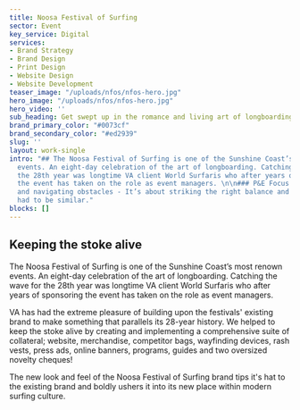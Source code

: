 ```yaml
---
title: Noosa Festival of Surfing
sector: Event
key_service: Digital
services:
- Brand Strategy
- Brand Design
- Print Design
- Website Design
- Website Development
teaser_image: "/uploads/nfos/nfos-hero.jpg"
hero_image: "/uploads/nfos/nfos-hero.jpg"
hero_video: ''
sub_heading: Get swept up in the romance and living art of longboarding.
brand_primary_color: "#0073cf"
brand_secondary_color: "#ed2939"
slug: ''
layout: work-single
intro: "## The Noosa Festival of Surfing is one of the Sunshine Coast’s most renown
  events. An eight-day celebration of the art of longboarding. Catching the wave for
  the 28th year was longtime VA client World Surfaris who after years of sponsoring
  the event has taken on the role as event managers. \n\n### P&E Focus on results
  and navigating obstacles - It’s about striking the right balance and so our approach
  had to be similar."
blocks: []
---
```

## **Keeping the stoke alive**

The Noosa Festival of Surfing is one of the Sunshine Coast’s most renown events. An eight-day celebration of the art of longboarding. Catching the wave for the 28th year was longtime VA client World Surfaris who after years of sponsoring the event has taken on the role as event managers.

VA has had the extreme pleasure of building upon the festivals' existing brand to make something that parallels its 28-year history. We helped to keep the stoke alive by creating and implementing a comprehensive suite of collateral; website, merchandise, competitor bags, wayfinding devices, rash vests, press ads, online banners, programs, guides and two oversized novelty cheques!

The new look and feel of the Noosa Festival of Surfing brand tips it's hat to the existing brand and boldly ushers it into its new place within modern surfing culture.